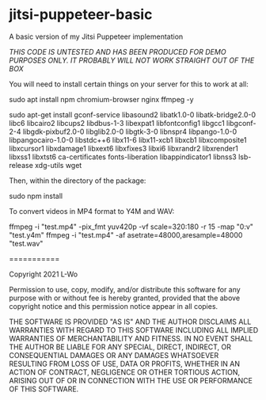 # jitsi-puppeteer-basic
A basic version of my Jitsi Puppeteer implementation

*THIS CODE IS UNTESTED AND HAS BEEN PRODUCED FOR DEMO PURPOSES ONLY. IT PROBABLY WILL NOT WORK STRAIGHT OUT OF THE BOX*



You will need to install certain things on your server for this to work at all:

  sudo apt install npm chromium-browser nginx ffmpeg -y

  sudo apt-get install gconf-service libasound2 libatk1.0-0 libatk-bridge2.0-0 libc6 libcairo2 libcups2 libdbus-1-3 libexpat1 libfontconfig1 libgcc1 libgconf-2-4 libgdk-pixbuf2.0-0 libglib2.0-0 libgtk-3-0 libnspr4 libpango-1.0-0 libpangocairo-1.0-0 libstdc++6 libx11-6 libx11-xcb1 libxcb1 libxcomposite1 libxcursor1 libxdamage1 libxext6 libxfixes3 libxi6 libxrandr2 libxrender1 libxss1 libxtst6 ca-certificates fonts-liberation libappindicator1 libnss3 lsb-release xdg-utils wget


Then, within the directory of the package:

  sudo npm install


To convert videos in MP4 format to Y4M and WAV:
  
  ffmpeg -i "test.mp4" -pix_fmt yuv420p -vf scale=320:180 -r 15 -map "0:v" "test.y4m"
  ffmpeg -i "test.mp4" -af asetrate=48000,aresample=48000 "test.wav"

===========

Copyright 2021 L-Wo 

Permission to use, copy, modify, and/or distribute this software for any purpose with or without fee is hereby granted, provided that the above copyright notice and this permission notice appear in all copies.

THE SOFTWARE IS PROVIDED "AS IS" AND THE AUTHOR DISCLAIMS ALL WARRANTIES WITH REGARD TO THIS SOFTWARE INCLUDING ALL IMPLIED WARRANTIES OF MERCHANTABILITY AND FITNESS. IN NO EVENT SHALL THE AUTHOR BE LIABLE FOR ANY SPECIAL, DIRECT, INDIRECT, OR CONSEQUENTIAL DAMAGES OR ANY DAMAGES WHATSOEVER RESULTING FROM LOSS OF USE, DATA OR PROFITS, WHETHER IN AN ACTION OF CONTRACT, NEGLIGENCE OR OTHER TORTIOUS ACTION, ARISING OUT OF OR IN CONNECTION WITH THE USE OR PERFORMANCE OF THIS SOFTWARE.